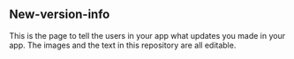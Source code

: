 ## New-version-info
This is the page to tell the users in your app what updates you made in your app. The images and the text in this repository are all editable.
